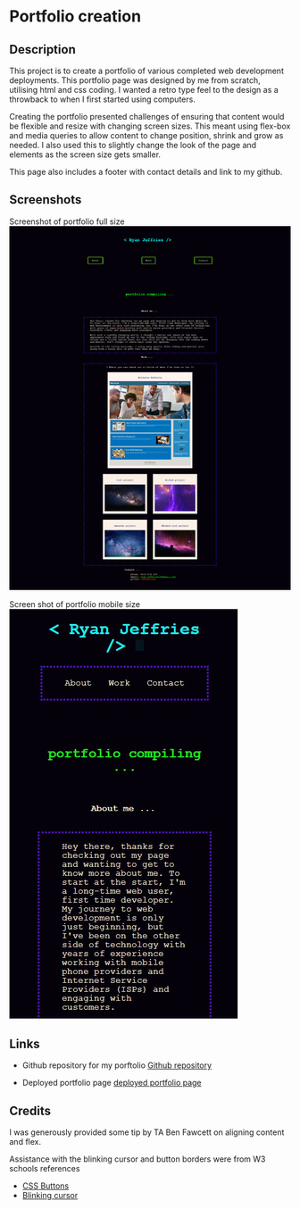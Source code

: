 # Portfolio creation

## Description

This project is to create a portfolio of various completed web
development deployments. This portfolio page was designed by me from 
scratch, utilising html and css coding. I wanted a retro type feel 
to the design as a throwback to when I first started using computers. 

Creating the portfolio presented challenges of ensuring that content
would be flexible and resize with changing screen sizes. This meant using flex-box and media queries to allow content to change position, 
shrink and grow as needed. I also used this to slightly change the look
of the page and elements as the screen size gets smaller. 

This page also includes a footer with contact details and link to my 
github. 

## Screenshots

Screenshot of portfolio full size ![Screenshot of portfolio full size](./screenshots/full-size-portfolio.jpg)

Screen shot of portfolio mobile size ![Screenshot of portfolio mobile size](./screenshots/mobile-size-portfolio.jpg)

## Links

* Github repository for my porftolio [Github repository](https://github.com/RHJeffries/Portfolio)

* Deployed portfolio page [deployed portfolio page](https://rhjeffries.github.io/Portfolio/)

## Credits

I was generously provided some tip by TA Ben Fawcett on aligning content and flex.

Assistance with the blinking cursor and button borders were from W3 schools references

* [CSS Buttons](https://www.w3schools.com/css/css3_animations.asp)
* [Blinking cursor](https://www.w3schools.com/css/css3_buttons.asp)


